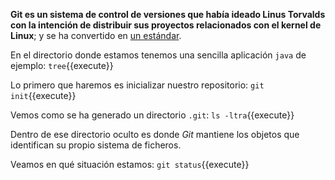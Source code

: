 **Git es un sistema de control de versiones que había ideado Linus Torvalds con la intención de distribuir sus proyectos relacionados con el kernel de Linux**; y se ha convertido en [un estándar](https://git-scm.com/).

En el directorio donde estamos tenemos una sencilla aplicación ``java`` de ejemplo: `tree`{{execute}}

Lo primero que haremos es inicializar nuestro repositorio: `git init`{{execute}}

Vemos como se ha generado un directorio ``.git``: `ls -ltra`{{execute}}

Dentro de ese directorio oculto es donde _Git_ mantiene los objetos que identifican su propio sistema de ficheros.

Veamos en qué situación estamos: `git status`{{execute}}
